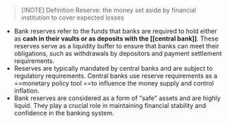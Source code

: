 
> [!NOTE] Definition
> Reserve: the money set aside by financial institution to cover expected losses

- Bank reserves refer to the funds that banks are required to hold either as **cash in their vaults or as deposits with the [[central bank]]**. These reserves serve as a liquidity buffer to ensure that banks can meet their obligations, such as withdrawals by depositors and payment settlement requirements.
- Reserves are typically mandated by central banks and are subject to regulatory requirements. Central banks use reserve requirements as a ==monetary policy tool ==to influence the money supply and control inflation.
- Bank reserves are considered as a form of "safe" assets and are highly liquid. They play a crucial role in maintaining financial stability and confidence in the banking system.